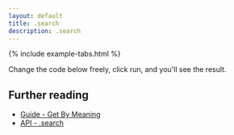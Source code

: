 ```yaml
---
layout: default
title: .search
description: .search
---
```


{% include example-tabs.html %}

Change the code below freely, click run, and you'll see the result.

<script src="https://embed.runkit.com"></script>
<div id="cbmsearch"></div>
<script>var notebook = RunKit.createNotebook({
    element: document.getElementById("cbmsearch"),
    title: 'search',
    preamble: "const cbmApi = require('@cbmjs/cbm-api'); const cbm = new cbmApi();",
    minHeight: "20%",
    //onLoad: (n) => n.evaluate(),
    source: "const result = await cbm.search({\n    'inputConcepts': 'date',\n    'outputConcepts': 'time',\n});\nif (result.statusCode === 200) {\n    console.log('Found it!');\n    result.body\n}"
})</script>

## Further reading

- [Guide - Get By Meaning](./guide/gbm/)
- [API - .search](./api/main/#search)
